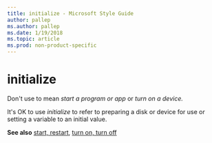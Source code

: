```yaml
---
title: initialize - Microsoft Style Guide
author: pallep
ms.author: pallep
ms.date: 1/19/2018
ms.topic: article
ms.prod: non-product-specific
---
```


# initialize

Don't use to mean *start a program or app* or *turn on a device.*

It's OK to use *initialize* to refer to preparing a disk or device for use or setting a variable to an initial value. 

**See also** [start, restart](/style-guide/a-z-word-list-term-collections/s/start-restart), [turn on, turn off](/style-guide/a-z-word-list-term-collections/t/turn-on-turn-off)

